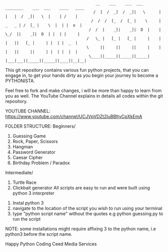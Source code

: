                                             __    ___    ___  ___       ________    ___  ___    ____   ____
                                           /  ]  /  _]  /  _]|   \      |   |   |  /  _]|   \  |    | /    |
                                          /  /  /  [_  /  [_ |    \     | _   _ | /  [_ |    \  |  | |  o  |
                                         /  /  |    _]|    _]|  D  |    |  \_/  ||    _]|  D  | |  | |     |
                                        /   \_ |   [_ |   [_ |     |    |   |   ||   [_ |     | |  | |  _  |
                                        \     ||     ||     ||     |    |   |   ||     ||     | |  | |  |  |
                                         \____||_____||_____||_____|    |___|___||_____||_____||____||__|__|
                                                                                                            
                                            
This git repository contains various fun python projects, that you can engage in, to get your hands dirty as you begin your journey to become a PYTHONISTA.

Feel free to fork and make changes, i will be more than happy to learn from you as well. The YouTube Channel explains in details all codes within the git repository.

YOUTUBE CHANNEL: https://www.youtube.com/channel/UCJVpVDZt2luBBItyCpXkEmA

FOLDER STRUCTURE: 
Beginners/
1) Guessing Game
2) Rock, Paper, Scissors
3) Hangman 
4) Password Generator
5) Caesar Cipher
6) Birthday Problem / Paradox 

Intermediate/ 
1) Turtle Race
2) Clickbait generator
All scripts are easy to run and were built using python 3 interpreter 
1. Instal python 3
2. navigate to the location of the script you wish to run using your terminal
3. type "python script name" without the quotes e.g python guessing.py  to run the script 

NOTE: some installations might require affixing 3 to the python name, i.e python3 before the script name.

Happy Python Coding
Ceed Media Services
